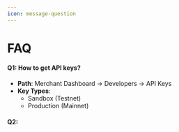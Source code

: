```yaml
---
icon: message-question
---
```


# FAQ

#### Q1: How to get API keys?

* **Path**: Merchant Dashboard → Developers → API Keys
* **Key Types**:
  * Sandbox (Testnet)
  * Production (Mainnet)



#### &#x20;Q2:&#x20;
